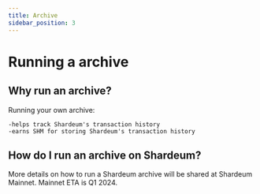 ```yaml
---
title: Archive
sidebar_position: 3
---
```


# Running a archive

## Why run an archive?

Running your own archive:
```
-helps track Shardeum's transaction history
-earns SHM for storing Shardeum's transaction history
```
## How do I run an archive on Shardeum?

More details on how to run a Shardeum archive will be shared at Shardeum Mainnet.
Mainnet ETA is Q1 2024.